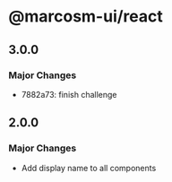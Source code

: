 # @marcosm-ui/react

## 3.0.0

### Major Changes

- 7882a73: finish challenge

## 2.0.0

### Major Changes

- Add display name to all components
